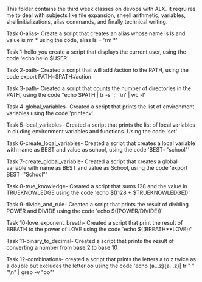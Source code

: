This folder contains the third week classes on devops with ALX. 
It reqruires me to deal with subjects like file expansion, sheell arithmetic, variables, shellinitializations, alias commands, and finally technical writing.

Task 0-alias- Create a script that creates an alias whose name is ls and value is rm * using the code,  alias ls = 'rm *'

Task 1-hello_you create a script that displays the current user, using the code 'echo hello $USER'

Task 2-path- Created a script that will add /action to the PATH, using the code export PATH=$PATH:/action

Task 3-path- Created a script that counts the number of directories in the PATH, using the code "echo $PATH | tr -s ':' '\n' | wc -l'

Task 4-global_variables- Created a script that prints the list of environment variables using the code 'printenv'

Task 5-local_variables- Created a script that prints the list of local variables in cluding environment variables and functions. Using the code 'set'

Task 6-create_local_variables- Created a script that creates a local variable with name as BEST and value as school, using the code 'BEST="school"'

Task 7-create_global_variable- Created a script that creates a global variable with  name as BEST and value as School, using the code 'export BEST="School"'

Task 8-true_knowledge- Created a script that sums 128 and the value in TRUEKNOWLEDGE using the code 'echo $((128 + $TRUEKNOWLEDGE))'

Task 9-divide_and_rule- Created a script that prints the result of dividing POWER and DIVIDE using the code 'echo $((POWER/DIVIDE))'

Task 10-love_exponent_breath- Created a script that print the result of BREATH to the power of LOVE using the code 'echo $((BREATH**LOVE))'

Task 11-binary_to_decimal- Created a script that prints the result of converting a number from base 2 to base 10

Task 12-combinations- created a script that prints the letters a to z twice as a double but excludes the letter oo using the code 'echo {a...z}{a...z}| tr " " "\n" | grep -v "oo"'
